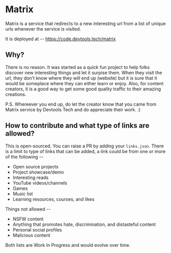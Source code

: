 # Matrix

Matrix is a service that redirects to a new interesting url from a list of unique urls whenever the service is visited.

It is deployed at -- https://code.devtools.tech/matrix

## Why?

There is no reason. It was started as a quick fun project to help folks discover new interesting things and let it surpise them. When they visit the url, they don't know where they will end up (website) but it is sure that it would be someplace where they can either learn or enjoy. Also, for content creators, it is a good way to get some good quality traffic to their amazing creations.

P.S. Whereever you end up, do let the creator know that you came from Matrix service by Devtools Tech and do appreciate their work. :)

## How to contribute and what type of links are allowed?

This is open-sourced. You can raise a PR by adding your `links.json`. There is a limit to type of links that can be added, a link could be from one or more of the following --

- Open source projects
- Project showcase/demo
- Interesting reads
- YouTube videos/channels
- Games
- Music list
- Learning resources, courses, and likes

Things not allowed --

- NSFW content
- Anything that promotes hate, discrimination, and distasteful content
- Personal social profiles
- Malicious content

Both lists are Work In Progress and would evolve over time.
